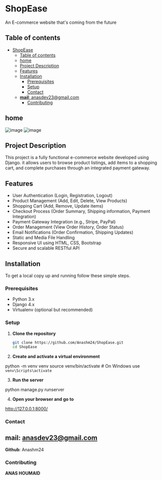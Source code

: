 # ShopEase

An E-commerce website that's coming from the future

## Table of contents

- [ShopEase](#shopease)
  - [Table of contents](#table-of-contents)
  - [home](#home)
  - [Project Description](#project-description)
  - [Features](#features)
  - [Installation](#installation)
    - [Prerequisites](#prerequisites)
    - [Setup](#setup)
    - [Contact](#contact)
  - [**mail**: anasdev23@gmail.com](#mail-anasdev23gmailcom)
    - [Contributing](#contributing)

## home

![image]([static/images/Screenshot%202024-07-23%20155406.png](https://github.com/Anashm24/ShopEase/blob/main/static/images/Screenshot%202024-07-23%20155406.png))
![image](https://github.com/Anashm24/django_crm/blob/main/static/images/django_crm.png)


## Project Description

This project is a fully functional e-commerce website developed using Django. it allows users to browse product listings, add items to a shopping cart, and complete purchases through an integrated payment gateway.

## Features

- User Authentication (Login, Registration, Logout)
- Product Management (Add, Edit, Delete, View Products)
- Shopping Cart (Add, Remove, Update items)
- Checkout Process (Order Summary, Shipping information, Payment Integration)
- Payment Gateway Integration (e.g., Stripe, PayPal)
- Order Management (View Order History, Order Status)
- Email Notifications (Order Confirmation, Shipping Updates)
- Static and Media File Handling
- Responsive UI using HTML, CSS, Bootstrap
- Secure and scalable
  RESTful API

## Installation

To get a local copy up and running follow these simple steps.

### Prerequisites

- Python 3.x
- Django 4.x
- Virtualenv (optional but recommended)

### Setup

1. **Clone the repository**

   ```sh
   git clone https://github.com/Anashm24/ShopEase.git
   cd ShopEase

2. **Create and activate a virtual environment**

python -m venv venv
source venv/bin/activate  # On Windows use `venv\Scripts\activate`

3. **Run the server**

python manage.py runserver

4. **Open your browser and go to**

http://127.0.0.1:8000/

### Contact

**mail**: anasdev23@gmail.com
--
**Github**: Anashm24


### Contributing

**ANAS HOUMAID**
